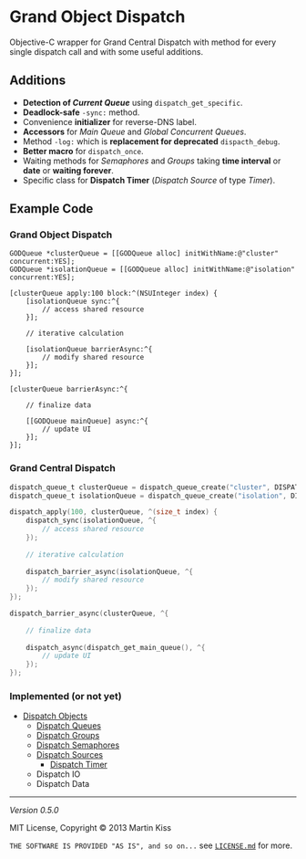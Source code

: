 # Grand Object Dispatch

Objective-C wrapper for Grand Central Dispatch with method for every single dispatch call and with some useful additions.

## Additions

  - **Detection of _Current Queue_** using `dispatch_get_specific`.
  - **Deadlock-safe** `-sync:` method.
  - Convenience **initializer** for reverse-DNS label.
  - **Accessors** for _Main Queue_ and _Global Concurrent Queues_.
  - Method `-log:` which is **replacement for deprecated** `dispacth_debug`.
  - **Better macro** for `dispatch_once`.
  - Waiting methods for _Semaphores_ and _Groups_ taking **time interval** or **date** or **waiting forever**.
  - Specific class for **Dispatch Timer** (_Dispatch Source_ of type _Timer_).

## Example Code

### Grand Object Dispatch

```objc
GODQueue *clusterQueue = [[GODQueue alloc] initWithName:@"cluster" concurrent:YES];
GODQueue *isolationQueue = [[GODQueue alloc] initWithName:@"isolation" concurrent:YES];

[clusterQueue apply:100 block:^(NSUInteger index) {
    [isolationQueue sync:^{
        // access shared resource
    }];
    
    // iterative calculation
    
    [isolationQueue barrierAsync:^{
        // modify shared resource
    }];
}];

[clusterQueue barrierAsync:^{
    
    // finalize data
    
    [[GODQueue mainQueue] async:^{
        // update UI
    }];
}];
```

### Grand Central Dispatch

```c
dispatch_queue_t clusterQueue = dispatch_queue_create("cluster", DISPATCH_QUEUE_CONCURRENT);
dispatch_queue_t isolationQueue = dispatch_queue_create("isolation", DISPATCH_QUEUE_CONCURRENT);

dispatch_apply(100, clusterQueue, ^(size_t index) {
    dispatch_sync(isolationQueue, ^{
        // access shared resource
    });
    
    // iterative calculation
    
    dispatch_barrier_async(isolationQueue, ^{
        // modify shared resource
    });
});

dispatch_barrier_async(clusterQueue, ^{
    
    // finalize data
    
    dispatch_async(dispatch_get_main_queue(), ^{
        // update UI
    });
});
```

### Implemented (or not yet)

  - [Dispatch Objects][0]
      - [Dispatch Queues][1]
      - [Dispatch Groups][2]
      - [Dispatch Semaphores][3]
      - [Dispatch Sources][4]
        - [Dispatch Timer][5]
      - Dispatch IO
      - Dispatch Data


---
_Version 0.5.0_

MIT License, Copyright © 2013 Martin Kiss

`THE SOFTWARE IS PROVIDED "AS IS", and so on...` see [`LICENSE.md`][7] for more.

[0]: Sources/GODObject.h
[1]: Sources/GODQueue.h
[2]: Sources/GODGroup.h
[3]: Sources/GODSemaphore.h
[4]: Sources/GODSource.h
[5]: Sources/GODTimer.h
[7]: LICENSE.md